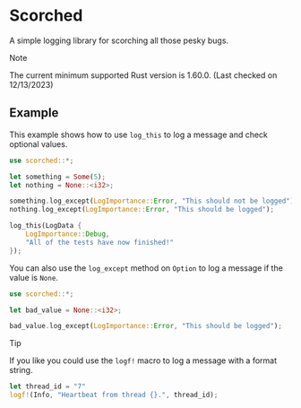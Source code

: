 # Scorched

A simple logging library for scorching all those pesky bugs.

> [!NOTE]
> The current minimum supported Rust version is 1.60.0. (Last checked on 12/13/2023)

## Example

This example shows how to use `log_this` to log a message and check optional values.

```rust
use scorched::*;

let something = Some(5);
let nothing = None::<i32>;

something.log_except(LogImportance::Error, "This should not be logged");
nothing.log_except(LogImportance::Error, "This should be logged");

log_this(LogData {
    LogImportance::Debug,
    "All of the tests have now finished!"
});
```

You can also use the `log_except` method on `Option` to log a message if the value is `None`.

```rust
use scorched::*;

let bad_value = None::<i32>;

bad_value.log_except(LogImportance::Error, "This should be logged");
```

> [!TIP]
> If you like you could use the `logf!` macro to log a message with a format string.

```rust
let thread_id = "7"
logf!(Info, "Heartbeat from thread {}.", thread_id);
```